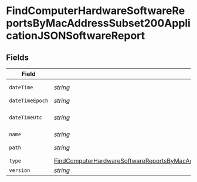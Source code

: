 # FindComputerHardwareSoftwareReportsByMacAddressSubset200ApplicationJSONSoftwareReport


## Fields

| Field                                                                                                                                                                                                             | Type                                                                                                                                                                                                              | Required                                                                                                                                                                                                          | Description                                                                                                                                                                                                       | Example                                                                                                                                                                                                           |
| ----------------------------------------------------------------------------------------------------------------------------------------------------------------------------------------------------------------- | ----------------------------------------------------------------------------------------------------------------------------------------------------------------------------------------------------------------- | ----------------------------------------------------------------------------------------------------------------------------------------------------------------------------------------------------------------- | ----------------------------------------------------------------------------------------------------------------------------------------------------------------------------------------------------------------- | ----------------------------------------------------------------------------------------------------------------------------------------------------------------------------------------------------------------- |
| `dateTime`                                                                                                                                                                                                        | *string*                                                                                                                                                                                                          | :heavy_minus_sign:                                                                                                                                                                                                | N/A                                                                                                                                                                                                               | 2017-07-07 18:37:04                                                                                                                                                                                               |
| `dateTimeEpoch`                                                                                                                                                                                                   | *string*                                                                                                                                                                                                          | :heavy_minus_sign:                                                                                                                                                                                                | N/A                                                                                                                                                                                                               | 1499470624555                                                                                                                                                                                                     |
| `dateTimeUtc`                                                                                                                                                                                                     | *string*                                                                                                                                                                                                          | :heavy_minus_sign:                                                                                                                                                                                                | N/A                                                                                                                                                                                                               | 2017-07-07T18:37:04.555-0500                                                                                                                                                                                      |
| `name`                                                                                                                                                                                                            | *string*                                                                                                                                                                                                          | :heavy_minus_sign:                                                                                                                                                                                                | N/A                                                                                                                                                                                                               | Parallels Desktop.app                                                                                                                                                                                             |
| `path`                                                                                                                                                                                                            | *string*                                                                                                                                                                                                          | :heavy_minus_sign:                                                                                                                                                                                                | N/A                                                                                                                                                                                                               | /Applications/Parallels Desktop.app                                                                                                                                                                               |
| `type`                                                                                                                                                                                                            | [FindComputerHardwareSoftwareReportsByMacAddressSubset200ApplicationJSONSoftwareReportType](../../models/operations/findcomputerhardwaresoftwarereportsbymacaddresssubset200applicationjsonsoftwarereporttype.md) | :heavy_minus_sign:                                                                                                                                                                                                | N/A                                                                                                                                                                                                               |                                                                                                                                                                                                                   |
| `version`                                                                                                                                                                                                         | *string*                                                                                                                                                                                                          | :heavy_minus_sign:                                                                                                                                                                                                | N/A                                                                                                                                                                                                               | 9.0                                                                                                                                                                                                               |